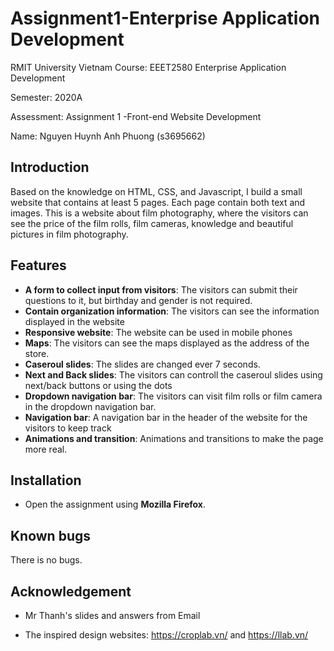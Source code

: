
# Assignment1-Enterprise Application Development 


RMIT University Vietnam Course: EEET2580 Enterprise Application Development </br>

Semester: 2020A </br>

Assessment: Assignment 1 -Front-end Website Development</br>

Name: Nguyen Huynh Anh Phuong (s3695662)


## Introduction

Based on the knowledge on HTML, CSS, and Javascript, I build a small website that contains at least 5 pages. Each page contain both text and images. This is a website about film photography, where the visitors can see the price of the film rolls, film cameras, knowledge and beautiful pictures in film photography. 

  
## Features

* **A form to collect input from visitors**: The visitors can submit their questions to it, but birthday and gender is not required.
* **Contain organization information**: The visitors can see the information displayed in the website
* **Responsive website**: The website can be used in mobile phones
* **Maps**: The visitors can see the maps displayed as the address of the store.
* **Caseroul slides**: The slides are changed ever 7 seconds.
* **Next and Back slides**: The visitors can controll the caseroul slides using next/back buttons or using the dots
* **Dropdown navigation bar**: The visitors can visit film rolls or film camera in the dropdown navigation bar.
* **Navigation bar**: A navigation bar in the header of the website for the visitors to keep track
* **Animations and transition**: Animations and transitions to make the page more real.
 
## Installation

* Open the assignment using **Mozilla Firefox**.

## Known bugs

There is no bugs.

## Acknowledgement

* Mr Thanh's slides and answers from Email

* The inspired design websites: https://croplab.vn/ and https://llab.vn/
